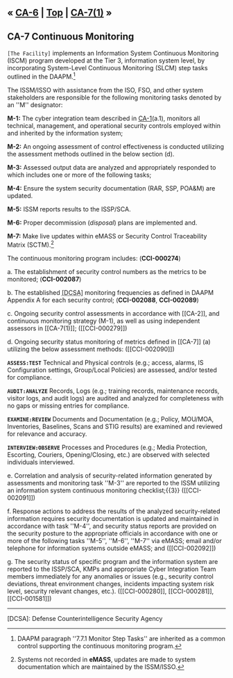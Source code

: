 &laquo; [CA-6](CA-6.md) | [Top](index.md) | [CA-7(1)](CA-7(1).md) &raquo;
---

## CA-7 Continuous Monitoring

`[The Facility]` implements an Information System Continuous Monitoring (ISCM) program developed at the Tier 3, information system level, by incorporating System-Level Continuous Monitoring (SLCM) step tasks outlined in the DAAPM.[^1]

The ISSM/ISSO with assistance from the ISO, FSO, and other system stakeholders are responsible for the following monitoring tasks denoted by an ''M'' designator:

**M-1:** The cyber integration team described in [CA-1](./CA-1)(a.1), monitors all technical, management, and operational security controls employed within and inherited by the information system;

**M-2:** An ongoing assessment of control effectiveness is conducted utilizing the assessment methods outlined in the below section (d).  

**M-3:** Assessed output data are analyzed and appropriately responded to which includes one or more of the following tasks; 

**M-4:** Ensure the system security documentation (RAR, SSP, POA&M) are updated. 

**M-5:** ISSM reports results to the ISSP/SCA. 

**M-6:** Proper decommission (*disposal*) plans are implemented and. 

**M-7:** Make live updates within eMASS or Security Control Traceability Matrix (SCTM).[^2]  

The continuous monitoring program includes: (**CCI-000274**)

a. The establishment of security control numbers as the metrics to be monitored; (**CCI-002087**)

b. The established <abbr title="Defense">[DCSA]</abbr> monitoring frequencies as defined in DAAPM Appendix A for each security control; (**CCI-002088**, **CCI-002089**)

c. Ongoing security control assessments in accordance with [[CA-2]], and continuous monitoring strategy (M-1), as well as using independent assessors in [[CA-7(1)]]; ([[CCI-000279]])

d. Ongoing security status monitoring of metrics defined in [[CA-7]] (a) utilizing the below assessment methods: ([[CCI-002090]])

**`ASSESS:TEST`**
Technical and Physical controls (e.g.; access, alarms, IS Configuration settings, Group/Local Policies) are assessed, and/or tested for compliance.

**`AUDIT:ANALYZE`**
Records, Logs (e.g.; training records, maintenance records, visitor logs, and audit logs) are audited and analyzed for completeness with no gaps or missing entries for compliance. 

**`EXAMINE:REVIEW`**
Documents and Documentation (e.g.; Policy, MOU/MOA, Inventories, Baselines, Scans and STIG results) are examined and reviewed for relevance and accuracy.

**`INTERVIEW:OBSERVE`**
Processes and Procedures (e.g.; Media Protection, Escorting, Couriers, Opening/Closing, etc.) are observed with selected individuals interviewed. 

e. Correlation and analysis of security-related information generated by assessments and monitoring task ''M-3'' are reported to the ISSM utilizing an  information system continuous monitoring checklist;{{3}} ([[CCI-002091]])

f. Response actions to address the results of the analyzed security-related information requires security documentation is updated and maintained in accordance with task ''M-4'', and security status reports are provided on the security posture to the appropriate officials in accordance with one or more of the following tasks ''M-5'', ''M-6'', ''M-7'' via eMASS; email and/or telephone for information systems outside eMASS; and ([[CCI-002092]])

g. The security status of specific program and the information system are reported to the ISSP/SCA, KMPs and appropriate Cyber Integration Team members immediately for any anomalies or issues (e.g., security control deviations, threat environment changes, incidents impacting system risk level, security relevant changes, etc.). ([[CCI-000280]], [[CCI-000281]], [[CCI-001581]])

---
[^1]: DAAPM paragraph ''7.7.1 Monitor Step Tasks'' are inherited as a common control supporting the continuous monitoring program. 

[^2]: Systems not recorded in **eMASS**, updates are made to system documentation which are maintained by the ISSM/ISSO. 

[^3]: The checklist contains the continuous monitoring checks derived for the information system which may be in a XML (i.e., .ckl) or spreadsheet format. 

[DCSA]: Defense Counterintelligence Security Agency
